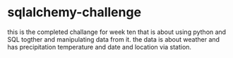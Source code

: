 # sqlalchemy-challenge
this is the completed challange for week ten that is about using python and SQL togther and manipulating data from it. 
the data is about weather and has precipitation temperature and date and location via station. 
